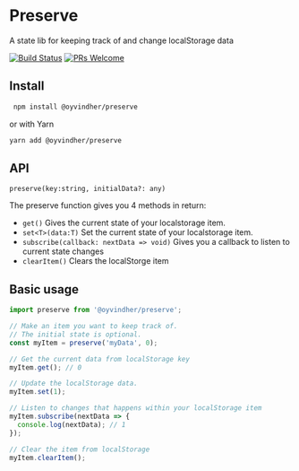 # Preserve

A state lib for keeping track of and change localStorage data

[![Build Status](https://travis-ci.org/oyvindhermansen/preserve.svg?branch=master)](https://travis-ci.org/oyvindhermansen/preserve) [![PRs Welcome](https://img.shields.io/badge/PRs-welcome-brightgreen.svg?style=flat-square)](http://makeapullrequest.com)

## Install

```sh
 npm install @oyvindher/preserve
```

or with Yarn

```sh
yarn add @oyvindher/preserve
```

## API

`preserve(key:string, initialData?: any)`

The preserve function gives you 4 methods in return:

- `get()` Gives the current state of your localstorage item.
- `set<T>(data:T)` Set the current state of your localstorage item.
- `subscribe(callback: nextData => void)` Gives you a callback to listen to current state changes
- `clearItem()` Clears the localStorge item

## Basic usage

```ts
import preserve from '@oyvindher/preserve';

// Make an item you want to keep track of.
// The initial state is optional.
const myItem = preserve('myData', 0);
```

```ts
// Get the current data from localStorage key
myItem.get(); // 0
```

```ts
// Update the localStorage data.
myItem.set(1);
```

```ts
// Listen to changes that happens within your localStorage item
myItem.subscribe(nextData => {
  console.log(nextData); // 1
});
```

```ts
// Clear the item from localStorage
myItem.clearItem();
```

